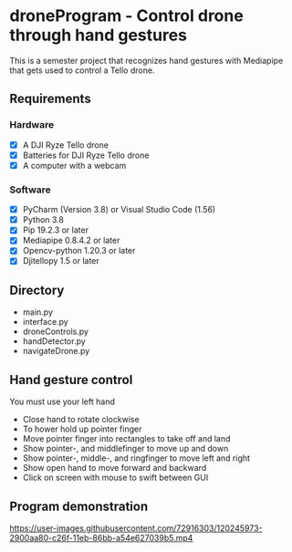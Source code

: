 # droneProgram - Control drone through hand gestures
This is a semester project that recognizes hand gestures with Mediapipe that gets used to control a Tello drone.

## Requirements
### Hardware
- [x] A DJI Ryze Tello drone
- [X] Batteries for DJI Ryze Tello drone
- [X] A computer with a webcam

### Software
- [x] PyCharm (Version 3.8) or Visual Studio Code (1.56)
- [x] Python 3.8
- [X] Pip 19.2.3 or later
- [X] Mediapipe 0.8.4.2 or later
- [X] Opencv-python 1.20.3 or later
- [X] Djitellopy 1.5 or later

## Directory
- main.py
- interface.py
- droneControls.py
- handDetector.py
- navigateDrone.py

## Hand gesture control
You must use your left hand
- Close hand to rotate clockwise
- To hower hold up pointer finger
- Move pointer finger into rectangles to take off and land
- Show pointer-, and middlefinger to move up and down
- Show pointer-, middle-, and ringfinger to move left and right
- Show open hand to move forward and backward
- Click on screen with mouse to swift between GUI

## Program demonstration
https://user-images.githubusercontent.com/72916303/120245973-2900aa80-c26f-11eb-86bb-a54e627039b5.mp4
